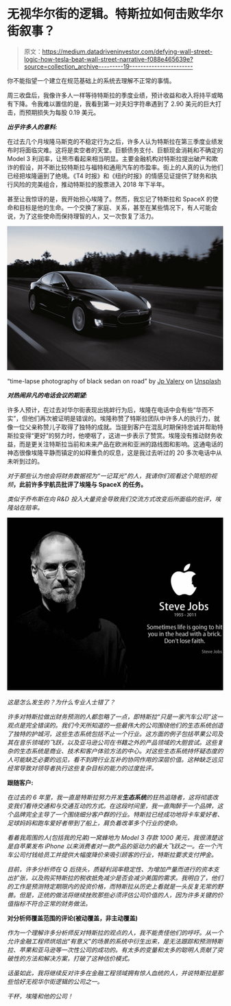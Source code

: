 # 无视华尔街的逻辑。特斯拉如何击败华尔街叙事？

> 原文：<https://medium.datadriveninvestor.com/defying-wall-street-logic-how-tesla-beat-wall-street-narrative-f088e465639e?source=collection_archive---------19----------------------->

你不能指望一个建立在规范基础上的系统去理解不正常的事情。

周三收盘后，我像许多人一样等待特斯拉的季度业绩，预计收益和收入将持平或略有下降。令我难以置信的是，我看到第一对夫妇字符串遇到了 2.90 美元的巨大打击，而预期损失为每股 0.19 美元。

***出乎许多人的意料:***

在过去几个月埃隆马斯克的不稳定行为之后，许多人认为特斯拉在第三季度业绩发布时将面临灾难。这将是卖空者的天堂。巨额债务支付、巨额现金消耗和不确定的 Model 3 利润率，让熊市看起来相当明显。主要金融机构对特斯拉提出破产和欺诈的假设，并不断比较特斯拉与福特和通用汽车的市盈率。街上的人真的认为他们已经把埃隆逼到了绝境。《T4 时报》和《纽约时报》的情感见证提供了财务和执行风险的完美组合，推动特斯拉的股票进入 2018 年下半年。

甚至让我惊讶的是，我开始担心埃隆了。然而，我忘记了特斯拉和 SpaceX 的使命和目标是他的生命。一个交换了家庭、关系，甚至在某些情况下，有人可能会说，为了这些使命而保持理智的人，又一次恢复了活力。

![](img/cdba6de9eaea3059a5cbca2d22e70a2a.png)

“time-lapse photography of black sedan on road” by [Jp Valery](https://unsplash.com/@jpvalery?utm_source=medium&utm_medium=referral) on [Unsplash](https://unsplash.com?utm_source=medium&utm_medium=referral)

***对热闹非凡的电话会议的期望:***

许多人预计，在过去对华尔街表现出挑衅行为后，埃隆在电话中会有些“华而不实”，但他们再次被证明是错误的。埃隆称赞了特斯拉团队中许多人的执行力，就像一位父亲称赞儿子取得了独特的成就。当提到客户在混乱时期保持忠诚并帮助特斯拉变得“更好”的努力时，他哽咽了，这进一步表示了赞赏。埃隆没有推动财务收益，而是更关注特斯拉当前和未来产品在欧洲和亚洲的路线图和影响。这通电话的神态很像埃隆平静而镇定的如释重负的叹息，这是我过去听过的 20 多次电话中从未听到过的。

*对于那些认为他会将财务数据视为“一记耳光”的人，我请你们观看这个简短的视频*[](https://www.youtube.com/watch?v=8P8UKBAOfGo)**，此前许多宇航员批评了埃隆与 SpaceX 的任务。**

*类似于乔布斯在向 R&D 投入大量资金导致我们交流方式改变后所面临的批评，埃隆站在赔率。*

*![](img/2936e65d770a251001efe42622a81198.png)*

*这是怎么发生的？为什么专业人士错了？*

*许多对特斯拉做出财务预测的人都忽略了一点，即特斯拉“只是一家汽车公司”这一观点是完全错误的。我们今天所知道的一些最伟大的公司围绕他们的生态系统创造了独特的护城河，这些生态系统包括不止一个行业。这方面的例子包括苹果公司及其在音乐领域的飞跃，以及亚马逊公司在书籍之外的产品领域的大胆尝试。这些复杂的生态系统是商业、技术和客户体验方法的中心。对这些生态系统持怀疑态度的人可能缺乏必要的远见，看不到跨行业互补的协同作用的深层价值。这种缺乏远见经常导致对领导者执行这些复杂目标的能力的过度批评。*

****跟随客户:****

*在过去的 6 年里，我一直是特斯拉努力开发**生态系统**的狂热追随者，这将彻底改变我们看待交通和与交通互动的方式。在这段时间里，我一直陶醉于一个品牌，这个品牌完全主导了一个围绕细分客户群的行业。特斯拉已经成功地将卡车爱好者、足球妈妈和跑车爱好者带到了船上，肩负着改革多个行业的使命。*

*看着我周围的人(包括我的兄弟)一窝蜂地为 Model 3 存款 1000 美元，我很清楚这是自苹果发布 iPhone 以来消费者对一款产品的驱动力的最大飞跃之一。在一个汽车公司付钱给员工并提供大幅度降价来吸引顾客的行业，特斯拉要求支付押金。*

*目前，许多分析师在 Q 后挠头，质疑利润率稳定性、为增加产量而进行的资本支出扩张，以及购买特斯拉的税收抵免减少是否会减少美国的需求。我明白了，他们的工作是预测特定期限内的投资价格，而特斯拉从历史上看就是一头反复无常的野兽。但是，正统的做法将继续挫败那些必须评估公司价值的人，因为许多关键的价值指标不符合正常的财务做法。*

****对分析师覆盖范围的评论(被动覆盖，非主动覆盖)****

*作为一个理解许多分析师反对特斯拉的观点的人，我不能责怪他们的呼吁。从一个允许金融工程师烘焙出“有意义”的场景的系统中衍生出来，是无法跟踪和预测特斯拉、苹果和亚马逊等一次性公司的成功的。有太多的变量和太多的聪明人贡献了突破性的方法和解决方案，打破了这种估价模式。*

*话虽如此，我将继续反对许多在金融工程领域拥有惊人血统的人，并说特斯拉是那些恰好无视华尔街逻辑的公司之一。*

*干杯，埃隆和他的公司！*